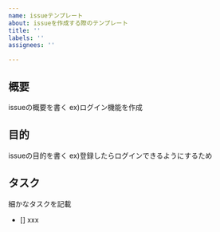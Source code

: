```yaml
---
name: issueテンプレート
about: issueを作成する際のテンプレート
title: ''
labels: ''
assignees: ''

---
```


## 概要
issueの概要を書く
ex)ログイン機能を作成

## 目的
issueの目的を書く
ex)登録したらログインできるようにするため

## タスク
細かなタスクを記載
- [] xxx
